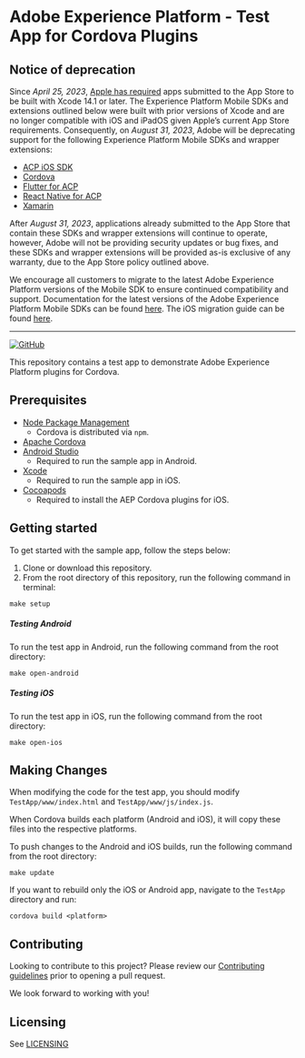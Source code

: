 # Adobe Experience Platform - Test App for Cordova Plugins

## Notice of deprecation

Since *April 25, 2023*, [Apple has required](https://developer.apple.com/news/?id=jd9wcyov) apps submitted to the App Store to be built with Xcode 14.1 or later. The Experience Platform Mobile SDKs and extensions outlined below were built with prior versions of Xcode and are no longer compatible with iOS and iPadOS given Apple’s current App Store requirements. Consequently, on *August 31, 2023*, Adobe will be deprecating support for the following Experience Platform Mobile SDKs and wrapper extensions:

- [ACP iOS SDK](https://developer.adobe.com/client-sdks/previous-versions/documentation/sdk-versions/#ios)
- [Cordova](https://developer.adobe.com/client-sdks/previous-versions/documentation/sdk-versions/#cordova)
- [Flutter for ACP](https://developer.adobe.com/client-sdks/previous-versions/documentation/sdk-versions/#flutter)
- [React Native for ACP](https://developer.adobe.com/client-sdks/previous-versions/documentation/sdk-versions/#react-native)
- [Xamarin](https://developer.adobe.com/client-sdks/previous-versions/documentation/sdk-versions/#xamarin)

After *August 31, 2023*, applications already submitted to the App Store that contain these SDKs and wrapper extensions will continue to operate, however, Adobe will not be providing security updates or bug fixes, and these SDKs and wrapper extensions will be provided as-is exclusive of any warranty, due to the App Store policy outlined above.

We encourage all customers to migrate to the latest Adobe Experience Platform versions of the Mobile SDK to ensure continued compatibility and support. Documentation for the latest versions of the Adobe Experience Platform Mobile SDKs can be found [here](https://developer.adobe.com/client-sdks/documentation/current-sdk-versions/). The iOS migration guide can be found [here](https://developer.adobe.com/client-sdks/previous-versions/documentation/migrate-to-swift/).

---

<!-- [![CI](https://github.com/adobe/cordova-acpsample/workflows/CI/badge.svg)](https://github.com/adobe/cordova-acpsample/actions) 

-->

[![GitHub](https://img.shields.io/github/license/adobe/cordova-acpsample)](https://github.com/adobe/cordova-acpsample/blob/master/LICENSE)

This repository contains a test app to demonstrate Adobe Experience Platform plugins for Cordova.

## Prerequisites

- [Node Package Management](https://www.npmjs.com/)
    - Cordova is distributed via `npm`.
- [Apache Cordova](https://cordova.apache.org/#getstarted)
- [Android Studio](https://developer.android.com/studio/)
    - Required to run the sample app in Android.
- [Xcode](https://apps.apple.com/us/app/xcode/id497799835)
    - Required to run the sample app in iOS.
- [Cocoapods](https://cocoapods.org/)
    - Required to install the AEP Cordova plugins for iOS.

## Getting started

To get started with the sample app, follow the steps below:

1. Clone or download this repository.
1. From the root directory of this repository, run the following command in terminal:
```
make setup
```

##### Testing Android

To run the test app in Android, run the following command from the root directory:

 ```
make open-android
 ```

##### Testing iOS

To run the test app in iOS, run the following command from the root directory:

```
make open-ios
```

## Making Changes

When modifying the code for the test app, you should modify `TestApp/www/index.html` and `TestApp/www/js/index.js`.

When Cordova builds each platform (Android and iOS), it will copy these files into the respective platforms.

To push changes to the Android and iOS builds, run the following command from the root directory:

```
make update
```

If you want to rebuild only the iOS or Android app, navigate to the `TestApp` directory and run:

```
cordova build <platform>
```

## Contributing

Looking to contribute to this project? Please review our [Contributing guidelines](.github/CONTRIBUTING.md) prior to opening a pull request.  

We look forward to working with you!

## Licensing  

See [LICENSING](LICENSE)

